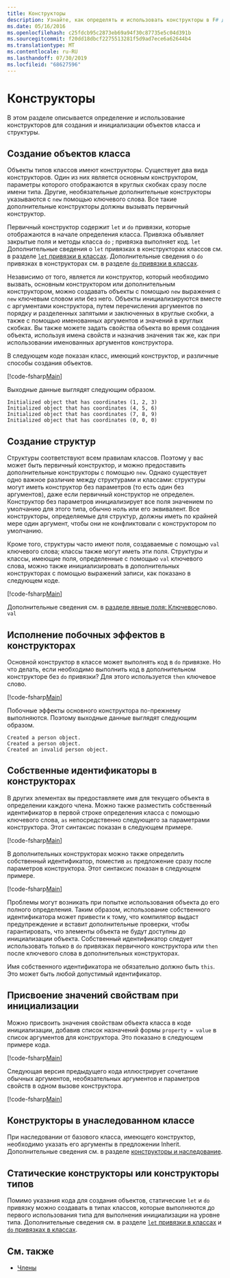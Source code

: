 ```yaml
---
title: Конструкторы
description: Узнайте, как определять и использовать конструкторы в F# для создания и инициализации объектов класса и структуры.
ms.date: 05/16/2016
ms.openlocfilehash: c25fdcb95c2873eb69a94f30c87735e5c04d391b
ms.sourcegitcommit: f20dd18dbcf2275513281f5d9ad7ece6a62644b4
ms.translationtype: MT
ms.contentlocale: ru-RU
ms.lasthandoff: 07/30/2019
ms.locfileid: "68627596"
---
```

# <a name="constructors"></a>Конструкторы

В этом разделе описывается определение и использование конструкторов для создания и инициализации объектов класса и структуры.

## <a name="construction-of-class-objects"></a>Создание объектов класса

Объекты типов классов имеют конструкторы. Существует два вида конструкторов. Один из них является основным конструктором, параметры которого отображаются в круглых скобках сразу после имени типа. Другие, необязательные дополнительные конструкторы указываются с `new` помощью ключевого слова. Все такие дополнительные конструкторы должны вызывать первичный конструктор.

Первичный конструктор содержит `let` и `do` привязки, которые отображаются в начале определения класса. Привязка объявляет закрытые поля и методы класса `do` ; привязка выполняет код. `let` Дополнительные сведения о `let` привязках в конструкторах классов см. в разделе [ `let` привязки в классах](let-bindings-in-classes.md). Дополнительные сведения о `do` привязках в конструкторах см. в разделе [ `do` привязки в классах](do-bindings-in-classes.md).

Независимо от того, является ли конструктор, который необходимо вызвать, основным конструктором или дополнительным конструктором, можно создавать объекты с помощью `new` выражения с `new` ключевым словом или без него. Объекты инициализируются вместе с аргументами конструктора, путем перечисления аргументов по порядку и разделенных запятыми и заключенных в круглые скобки, а также с помощью именованных аргументов и значений в круглых скобках. Вы также можете задать свойства объекта во время создания объекта, используя имена свойств и назначив значения так же, как при использовании именованных аргументов конструктора.

В следующем коде показан класс, имеющий конструктор, и различные способы создания объектов.

[!code-fsharp[Main](~/samples/snippets/fsharp/lang-ref-2/snippet3501.fs)]

Выходные данные выглядят следующим образом.

```console
Initialized object that has coordinates (1, 2, 3)
Initialized object that has coordinates (4, 5, 6)
Initialized object that has coordinates (7, 8, 9)
Initialized object that has coordinates (0, 0, 0)
```

## <a name="construction-of-structures"></a>Создание структур

Структуры соответствуют всем правилам классов. Поэтому у вас может быть первичный конструктор, и можно предоставить дополнительные конструкторы с помощью `new`. Однако существует одно важное различие между структурами и классами: структуры могут иметь конструктор без параметров (то есть один без аргументов), даже если первичный конструктор не определен. Конструктор без параметров инициализирует все поля значением по умолчанию для этого типа, обычно ноль или его эквивалент. Все конструкторы, определяемые для структур, должны иметь по крайней мере один аргумент, чтобы они не конфликтовали с конструктором по умолчанию.

Кроме того, структуры часто имеют поля, создаваемые с помощью `val` ключевого слова; классы также могут иметь эти поля. Структуры и классы, имеющие поля, определенные с помощью `val` ключевого слова, можно также инициализировать в дополнительных конструкторах с помощью выражений записи, как показано в следующем коде.

[!code-fsharp[Main](~/samples/snippets/fsharp/lang-ref-2/snippet3502.fs)]

Дополнительные сведения см. в [разделе явные поля: Ключевое](explicit-fields-the-val-keyword.md)слово. `val`

## <a name="executing-side-effects-in-constructors"></a>Исполнение побочных эффектов в конструкторах

Основной конструктор в классе может выполнять код в `do` привязке. Но что делать, если необходимо выполнить код в дополнительном конструкторе без `do` привязки? Для этого используется `then` ключевое слово.

[!code-fsharp[Main](~/samples/snippets/fsharp/lang-ref-2/snippet3503.fs)]

Побочные эффекты основного конструктора по-прежнему выполняются. Поэтому выходные данные выглядят следующим образом.

```console
Created a person object.
Created a person object.
Created an invalid person object.
```

## <a name="self-identifiers-in-constructors"></a>Собственные идентификаторы в конструкторах

В других элементах вы предоставляете имя для текущего объекта в определении каждого члена. Можно также разместить собственный идентификатор в первой строке определения класса с помощью ключевого слова, `as` непосредственно следующего за параметрами конструктора. Этот синтаксис показан в следующем примере.

[!code-fsharp[Main](~/samples/snippets/fsharp/lang-ref-2/snippet3504.fs)]

В дополнительных конструкторах можно также определить собственный идентификатор, поместив `as` предложение сразу после параметров конструктора. Этот синтаксис показан в следующем примере.

[!code-fsharp[Main](~/samples/snippets/fsharp/lang-ref-2/snippet3505.fs)]

Проблемы могут возникать при попытке использования объекта до его полного определения. Таким образом, использование собственного идентификатора может привести к тому, что компилятор выдаст предупреждение и вставит дополнительные проверки, чтобы гарантировать, что элементы объекта не будут доступны до инициализации объекта. Собственный идентификатор следует использовать только в `do` привязках первичного конструктора или `then` после ключевого слова в дополнительных конструкторах.

Имя собственного идентификатора не обязательно должно быть `this`. Это может быть любой допустимый идентификатор.

## <a name="assigning-values-to-properties-at-initialization"></a>Присвоение значений свойствам при инициализации

Можно присвоить значения свойствам объекта класса в коде инициализации, добавив список назначений формы `property = value` в список аргументов для конструктора. Это показано в следующем примере кода.

[!code-fsharp[Main](~/samples/snippets/fsharp/lang-ref-2/snippet3506.fs)]

Следующая версия предыдущего кода иллюстрирует сочетание обычных аргументов, необязательных аргументов и параметров свойств в одном вызове конструктора.

[!code-fsharp[Main](~/samples/snippets/fsharp/lang-ref-2/snippet3507.fs)]

## <a name="constructors-in-inherited-class"></a>Конструкторы в унаследованном классе

При наследовании от базового класса, имеющего конструктор, необходимо указать его аргументы в предложении Inherit. Дополнительные сведения см. в разделе [конструкторы и наследование](../inheritance.md#constructors-and-inheritance).

## <a name="static-constructors-or-type-constructors"></a>Статические конструкторы или конструкторы типов

Помимо указания кода для создания объектов, статические `let` и `do` привязку можно создавать в типах классов, которые выполняются до первого использования типа для выполнения инициализации на уровне типа. Дополнительные сведения см. в разделе [ `let` привязки в классах](let-bindings-in-classes.md) и [ `do` привязках в классах](do-bindings-in-classes.md).

## <a name="see-also"></a>См. также

- [Члены](index.md)
